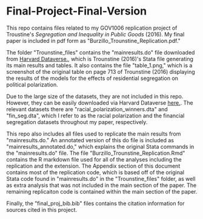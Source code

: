 # Final-Project-Final-Version

This repo contains files related to my GOV1006 replication project of Troustine's *Segregation and Inequality in Public Goods* (2016). My final paper is included in pdf form as "Burzillo_Trounstine_Replication.pdf."

The folder "Trounstine_files" contains the "mainresults.do" file downloaded from [Harvard Dataverse.](https://dataverse.harvard.edu/dataset.xhtml?persistentId=doi:10.7910/DVN/4LZXTY&version=1.2), which is Trounstine (2016)'s Stata file generating its main results and tables. It also contains the file "table_1.png," which is a screenshot of the original table on page 713 of Trounstine (2016) displaying the results of the models for the effects of residential segregation on political polarization.

Due to the large size of the datasets, they are not included in this repo. However, they can be easily downloaded via Harvard Dataverse [here.](https://dataverse.harvard.edu/dataset.xhtml?persistentId=doi:10.7910/DVN/4LZXTY&version=1.2). The relevant datasets there are "racial_polarization_winners.dta" and "fin_seg.dta", which I refer to as the racial polarization and the financial segregation datasets throughout my paper, respectively.

This repo also includes all files used to replicate the main results from "mainresults.do." An annotated version of this do file is included as "mainresults_annotated.do," which explains the original Stata commands in the "mainresults.do" file. The file "Burzillo_Trounstine_Replication.Rmd" contains the R markdown file used for all of the analyses including the replication and the extension. The Appendix section of this document contains most of the replication code, which is based off of the original Stata code found in "mainresults.do" in the "Trounstine_files" folder, as well as extra analysis that was not included in the main section of the paper. The remaining replicaiton code is contained within the main section of the paper. 

Finally, the "final_proj_bib.bib" files contains the citation information for sources cited in this project. 


